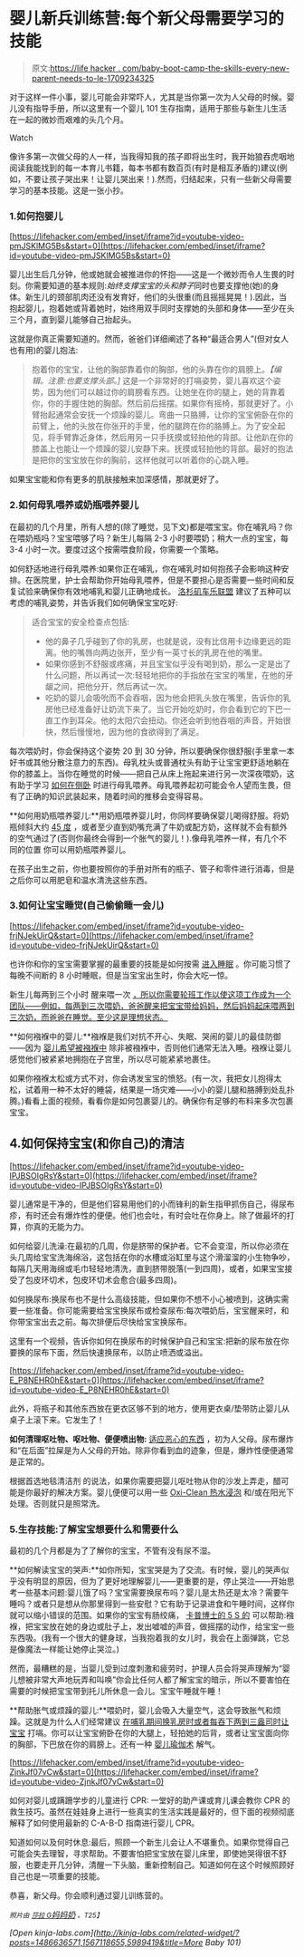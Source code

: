 # 婴儿新兵训练营:每个新父母需要学习的技能

> 原文:[https://life hacker . com/baby-boot-camp-the-skills-every-new-parent-needs-to-le-1709234325](https://lifehacker.com/baby-boot-camp-the-skills-every-new-parent-needs-to-le-1709234325)

对于这样一件小事，婴儿可能会非常吓人，尤其是当你第一次为人父母的时候。婴儿没有指导手册，所以这里有一个婴儿 101 生存指南，适用于那些与新生儿生活在一起的微妙而艰难的头几个月。

Watch

像许多第一次做父母的人一样，当我得知我的孩子即将出生时，我开始狼吞虎咽地阅读我能找到的每一本育儿书籍，每本书都有数百页(有时是相互矛盾的)建议(例如，不要让孩子哭出来！让婴儿哭出来！).然而，归结起来，只有一些新父母需要学习的基本技能。这是一张小抄。

### 1.如何抱婴儿

 [https://lifehacker.com/embed/inset/iframe?id=youtube-video-pmJSKlMG5Bs&start=0](https://lifehacker.com/embed/inset/iframe?id=youtube-video-pmJSKlMG5Bs&start=0) 

婴儿出生后几分钟，他或她就会被推进你的怀抱——这是一个微妙而令人生畏的时刻。你需要知道的基本规则:*始终支撑宝宝的头和脖子*同时也要支撑他(她)的身体。新生儿的颈部肌肉还没有发育好，他们的头很重(而且摇摇晃晃！).因此，当抱起婴儿，抱着她或背着她时，始终用双手同时支撑她的头部和身体——至少在头三个月，直到婴儿能够自己抬起头。

这就是你真正需要知道的。然而，爸爸们详细阐述了各种“最适合男人”(但对女人也有用)的婴儿抱法:

> 抱着你的宝宝，让他的胸部靠着你的胸部，他的头靠在你的肩膀上。*【编辑。注意:也要支撑头部。]* 这是一个非常好的打嗝姿势，婴儿喜欢这个姿势，因为他们可以越过你的肩膀看东西。让她坐在你的腿上，她的背靠着你，你的手握住她的胸部。然后前后摇摆。如果你有摇椅，那就更好了。小臂抬起通常会安抚一个烦躁的婴儿。弯曲一只胳膊，让你的宝宝俯卧在你的前臂上，他的头放在你张开的手里，他的腿跨在你的胳膊上。为了安全起见，将手臂靠近身体，然后用另一只手抚摸或轻拍他的背部。让他趴在你的膝盖上也能让一个烦躁的婴儿安静下来。抚摸或轻拍他的背部。最好的抱法是把你的宝宝放在你的胸前，这样他就可以听着你的心跳入睡。

如果宝宝能和你有更多的肌肤接触来加深感情，那就更好了。

### 2.如何母乳喂养或奶瓶喂养婴儿

在最初的几个月里，所有人想的(除了睡觉，见下文)都是喂宝宝。你在哺乳吗？你在喂奶瓶吗？宝宝喂够了吗？新生儿每隔 2-3 小时要喂奶；稍大一点的宝宝，每 3-4 小时一次。要度过这个按需喂食阶段，你需要一个策略。

如何舒适地进行母乳喂养:如果你正在哺乳，你在哺乳时如何抱孩子会影响这种安排。在医院里，护士会帮助你开始母乳喂养，但是不要担心是否需要一些时间和反复试验来确保你有效地哺乳和婴儿正确地成长。 [洛杉矶车乐联盟](http://www.llli.org/faq/positioning.html) 建议了五种可以考虑的哺乳姿势，并告诉我们如何确保宝宝吃好:

> 适合宝宝的安全检查点包括:
> 
> *   他的鼻子几乎碰到了你的乳房，也就是说，没有比信用卡边缘更远的距离。他的嘴唇向两边张开，至少有一英寸长的乳房在他的嘴里。
> *   如果你感到不舒服或疼痛，并且宝宝似乎没有喝到奶，那么一定是出了什么问题，所以再试一次:轻轻地把你的手指放在宝宝的嘴里，在他的牙龈之间，把他分开，然后再试一次。
> *   吃奶的婴儿会吸吮而不会吞咽，因为他会把乳头放在嘴里，告诉你的乳房他已经准备好让奶流下来了。当它开始吃奶时，你会看到它的下巴一直工作到耳朵。他的太阳穴会扭动。你还会听到他吞咽的声音，开始很快，然后慢慢地，因为他的食欲得到了满足。

每次喂奶时，你会保持这个姿势 20 到 30 分钟，所以要确保你很舒服(手里拿一本好书或其他分散注意力的东西)。母乳枕头或普通枕头有助于让宝宝更舒适地躺在你的膝盖上。当你在睡觉的时候——把自己从床上拖起来进行另一次深夜喂奶，这有助于学习 [如何在侧卧](https://www.breastfeeding.asn.au/bf-info/early-days/breastfeeding-while-lying-down) 时进行母乳喂养。母乳喂养起初可能会令人望而生畏，但有了正确的知识武装起来，随着时间的推移会变得容易。

**如何用奶瓶喂养婴儿:**用奶瓶喂养婴儿时，你同样要确保婴儿喝得舒服。将奶瓶倾斜大约 [45 度](http://www.babycenter.com/0_bottle-feeding-basics_752.bc) ，或者至少直到奶嘴充满了牛奶或配方奶，这样就不会有额外的空气通过了(否则你最终会得到一个胀气的婴儿！).像母乳喂养一样，有几个不同的位置 你可以用奶瓶喂养婴儿。

在孩子出生之前，你也要按照你的手册对所有的瓶子、管子和零件进行消毒，但是之后你可以用肥皂和温水清洗这些东西。

### 3.如何让宝宝睡觉(自己偷偷睡一会儿)

 [https://lifehacker.com/embed/inset/iframe?id=youtube-video-frjNJekUirQ&start=0](https://lifehacker.com/embed/inset/iframe?id=youtube-video-frjNJekUirQ&start=0) 

也许你和你的宝宝需要掌握的最重要的技能是如何按需 [进入睡眠](http://lifehacker.com/how-to-get-your-kids-to-go-the-f-to-sleep-an-age-by-1486636571#_ga=1.212059604.1563956050.1433257730) 。你可能习惯了每晚不间断的 8 小时睡眠，但是当宝宝出生时，你会大吃一惊。

新生儿每两到三个小时 醒来喂一次 [，所以你需要轮班工作以使这项工作成为一个团队——例如，每两到三次喂奶，爸爸醒来把宝宝带给妈妈，然后妈妈起床喂两到三次奶，而爸爸在睡觉。至少这是理想状态。](http://www.mayoclinic.org/healthy-lifestyle/infant-and-toddler-health/in-depth/healthy-baby/art-20047741)

**如何襁褓中的婴儿:**襁褓是我们对抗不开心、失眠、哭闹的婴儿的最佳防御——因为 [婴儿希望被襁褓中](https://books.google.com/books?id=NIo3RQmYLqQC&pg=PT170&lpg=PT170&dq=swaddling+science&source=bl&ots=zvzGoEomMS&sig=dcHHHpDQVIasxBVjCph99XpFPYM&hl=en&sa=X&ei=mhBxVbTSI9ejyATasoL4BA&ved=0CE8Q6AEwCDgK#v=onepage&q&f=false) 除非被襁褓中，否则他们通常无法入睡。襁褓让婴儿感觉他们被紧紧地拥抱在子宫里，所以尽可能紧紧地裹住。

如果你襁褓太松或方式不对，你会诱发宝宝的愤怒。(有一次，我把女儿抱得太松，试着用一种不太好的睡袋，结果是一场灾难——小小的婴儿腿和胳膊到处乱扑腾。)看看上面的视频，看看你是如何包裹婴儿的。确保你有足够的布料来多次包裹宝宝。

## 4.如何保持宝宝(和你自己)的清洁

 [https://lifehacker.com/embed/inset/iframe?id=youtube-video-IPJBSOIgRsY&start=0](https://lifehacker.com/embed/inset/iframe?id=youtube-video-IPJBSOIgRsY&start=0) 

婴儿通常是干净的，但是他们容易用他们的小而锋利的新生指甲抓伤自己，得尿布疹，有时还会有爆炸性的便便。他们也会吐，有时会吐在你身上。除了做最坏的打算，你真的无能为力。

如何给婴儿洗澡:在最初的几周，你是脐带的保护者。它不会变湿，所以你必须在头几周给宝宝洗海绵浴，这包括在你的水槽或浴缸里与这个滑溜溜的小生物争吵，每隔几天用海绵或毛巾轻轻地清洗，直到脐带脱落(一到四周)，或者，如果宝宝接受了包皮环切术，包皮环切术会愈合(最多四周)。

如何换尿布:换尿布也不是什么高级技能，但如果你不想不小心被喷到，这确实需要一些准备。你可能需要给宝宝换尿布或检查尿布:每次喂奶后，宝宝醒来时，和你带宝宝出去之前。每次排便后尽快给宝宝换尿布。

这里有一个视频，告诉你如何在换尿布的时候保护自己和宝宝:把新的尿布放在你要换的尿布下面，然后快速换尿布，以防止喷洒或溢出。

 [https://lifehacker.com/embed/inset/iframe?id=youtube-video-E_P8NEHR0hE&start=0](https://lifehacker.com/embed/inset/iframe?id=youtube-video-E_P8NEHR0hE&start=0) 

此外，将瓶子和其他东西放在更衣区够不到的地方，使用更衣桌/垫带防止婴儿从桌子上滚下来。它发生了！

**如何清理呕吐物、呕吐物、便便喷出物:** [适应恶心的东西](http://lifehacker.com/10-things-i-wish-i-had-known-before-becoming-a-parent-5989419#_ga=1.142722933.1563956050.1433257730) ，初为人父母。尿布爆炸和“在后面”拉屎是为人父母的开始。除非你看到血的迹象，但是，爆炸性便便通常是正常的。

根据首选地毯清洁剂 的说法，如果你需要把婴儿呕吐物从你的沙发上弄走，醋可能是你最好的解决方案。婴儿便便可以用一些 [Oxi-Clean 热水浸泡](http://www.babycenter.com/400_whats-the-best-way-to-clean-poop-out-of-baby-clothes-after-a_6676416_838.bc) 和/或在阳光下处理。否则就只是照常洗。

### 5.生存技能:了解宝宝想要什么和需要什么

最初的几个月都是为了了解你的宝宝，不管有没有尿不湿。

**如何解读宝宝的哭声:**如你所知，宝宝哭是为了交流。有时候，婴儿的哭声似乎没有明显的原因，但为了更好地理解婴儿——更重要的是，停止哭泣——开始思考一些基本问题:婴儿饿了吗？宝宝需要换尿布吗？婴儿是太热还是太冷？需要午睡吗？或者只是想从你那里得到一些安慰？它有助于记录进食和午睡时间，这样你就可以缩小错误的范围。如果你的宝宝有肠绞痛， [卡普博士的 5 S 的](http://www.happiestbaby.com/5-ss-system-may-help-colic-symptoms/) 可以帮助:襁褓，把宝宝放在她的身边或肚子上，发出嘘嘘的声音，做摇摆的动作，给宝宝一些东西吸。(我有一个很大的健身球，当我抱着我的女儿时，我会在上面弹跳，它总是像魔法一样能让她停止哭泣。)

然而，最糟糕的是，当婴儿受到过度刺激和疲劳时，护理人员会将哭声理解为“婴儿想被非常大声地玩弄和叫唤”你会比任何人都了解宝宝的暗示，所以不要害怕在需要的时候把宝宝带到托儿所休息一会儿。宝宝午睡就午睡！

**帮助胀气或烦躁的婴儿:**喂奶时，婴儿会吸入大量空气，这会导致胀气和烦躁。这就是为什么人们经常建议 [在哺乳期间换乳房时或者每吞下两到三盎司时让宝宝](http://www.thebump.com/a/how-to-burp-a-baby) 打嗝。你可以让宝宝俯卧在你的大腿上，轻拍她的后背，或者让宝宝面向你的胸部，下巴放在你的肩膀上。还有一种 [婴儿瑜伽术](https://www.youtube.com/watch?v=7PF9aMaLbGc) 解气。

 [https://lifehacker.com/embed/inset/iframe?id=youtube-video-ZjnkJf07vCw&start=0](https://lifehacker.com/embed/inset/iframe?id=youtube-video-ZjnkJf07vCw&start=0) 

如何对婴儿或蹒跚学步的儿童进行 CPR: 一堂好的助产课或育儿课会教你 CPR 的救生技巧。虽然在娃娃身上进行一些真实的生活实践是最好的，但下面的视频彻底解释了如何使用最新的 C-A-B-D 指南进行婴儿 CPR。

知道如何以及何时休息:最后，照顾一个新生儿会让人不堪重负。如果你觉得自己可能会失去理智，寻求帮助。不要害怕把宝宝放在婴儿床里，即使她哭得很不舒服，也要走开几分钟，清醒一下头脑，重新控制自己。知道如何在这个时候照顾好自己也是一项重要的技能。

恭喜，新父母。你会顺利通过婴儿训练营的。

<small>*照片由*</small> [<small>*莎拉 G*</small>](https://www.flickr.com/photos/fat_tony/2218121702/in/photolist-4o1siC-4nWogn-4nWof4-4o1sfA-4o1soq-4o1snW-4nWodP-4o1sf1-4QdKVo-4o1sg3-4nWogP-4khg59-4nWoat-4o1sdY-4Q9tHx-7EqoNS-9MYsG9-65HuaE-8vBVTe-8vBWaH-boqhxE-MPx8W-9x8AAb-nBE52C-4wY4uv-8G3prr-6dMz4Z-gv3ocx-6fiunH-jxe6VX-94gtGB-NcFBi-NcztC-9tacM7-9t7d4D-9fBxXM-2KDzmn-4tftbU-9fBxVp-8MnBGX-7Xuu6R-7XxHr1-7XxHrj-rp8Mpn-d757bS-9fBxVZ-4mMndt-6zWgCn-5WxgGR-gv3J59)<small></small>*[*妈妈奶*](http://mama-milk.co.uk/breastfeeding-with-large-breasts-top-5-tips/) <small>*。*T25】</small>*

*[Open *kinja-labs.com*](http://kinja-labs.com/related-widget/?posts=1486636571,1567118655,5989419&title=More Baby 101)*
